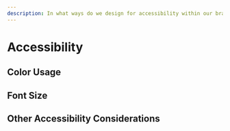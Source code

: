 ```yaml
---
description: In what ways do we design for accessibility within our brand?
---
```


# Accessibility

## Color Usage

## Font Size

## Other Accessibility Considerations


